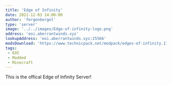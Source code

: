 ```yaml
---
title: 'Edge of Infinity'
date: 2021-12-03 14:00:00
author: 'fergenbergel'
type: 'server'
image: '../../images/Edge-of-infinity-logo.png'
address: 'eoi.aberrantwinds.xyz'
lookupAddress: 'eoi.aberrantwinds.xyz:25566'
modsDownload: 'https://www.technicpack.net/modpack/edges-of-infinity.1770571'
tags: 
 - EOI
 - Modded
 - Minecraft
---
```


This is the offical Edge of Infinity Server!